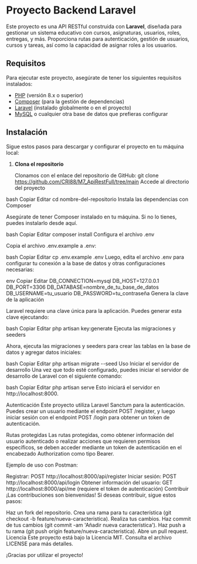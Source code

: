 # Proyecto Backend Laravel

Este proyecto es una API RESTful construida con **Laravel**, diseñada para gestionar un sistema educativo con cursos, asignaturas, usuarios, roles, entregas, y más. Proporciona rutas para autenticación, gestión de usuarios, cursos y tareas, así como la capacidad de asignar roles a los usuarios.

## Requisitos

Para ejecutar este proyecto, asegúrate de tener los siguientes requisitos instalados:

- [PHP](https://www.php.net/downloads.php) (versión 8.x o superior)
- [Composer](https://getcomposer.org/) (para la gestión de dependencias)
- [Laravel](https://laravel.com/docs/8.x) (instalado globalmente o en el proyecto)
- [MySQL](https://www.mysql.com/) o cualquier otra base de datos que prefieras configurar

## Instalación

Sigue estos pasos para descargar y configurar el proyecto en tu máquina local:

1. **Clona el repositorio**

   Clonamos con el enlace del repositorio de GitHub:
   git clone https://github.com/CRI88/M7_ApiRestFull/tree/main
Accede al directorio del proyecto

bash
Copiar
Editar
cd nombre-del-repositorio
Instala las dependencias con Composer

Asegúrate de tener Composer instalado en tu máquina. Si no lo tienes, puedes instalarlo desde aquí.

bash
Copiar
Editar
composer install
Configura el archivo .env

Copia el archivo .env.example a .env:

bash
Copiar
Editar
cp .env.example .env
Luego, edita el archivo .env para configurar tu conexión a la base de datos y otras configuraciones necesarias:

env
Copiar
Editar
DB_CONNECTION=mysql
DB_HOST=127.0.0.1
DB_PORT=3306
DB_DATABASE=nombre_de_tu_base_de_datos
DB_USERNAME=tu_usuario
DB_PASSWORD=tu_contraseña
Genera la clave de la aplicación

Laravel requiere una clave única para la aplicación. Puedes generar esta clave ejecutando:

bash
Copiar
Editar
php artisan key:generate
Ejecuta las migraciones y seeders

Ahora, ejecuta las migraciones y seeders para crear las tablas en la base de datos y agregar datos iniciales:

bash
Copiar
Editar
php artisan migrate --seed
Uso
Iniciar el servidor de desarrollo
Una vez que todo esté configurado, puedes iniciar el servidor de desarrollo de Laravel con el siguiente comando:

bash
Copiar
Editar
php artisan serve
Esto iniciará el servidor en http://localhost:8000.

Autenticación
Este proyecto utiliza Laravel Sanctum para la autenticación. Puedes crear un usuario mediante el endpoint POST /register, y luego iniciar sesión con el endpoint POST /login para obtener un token de autenticación.

Rutas protegidas
Las rutas protegidas, como obtener información del usuario autenticado o realizar acciones que requieren permisos específicos, se deben acceder mediante un token de autenticación en el encabezado Authorization como tipo Bearer.

Ejemplo de uso con Postman:

Registrar: POST http://localhost:8000/api/register
Iniciar sesión: POST http://localhost:8000/api/login
Obtener información del usuario: GET http://localhost:8000/api/me (requiere el token de autenticación)
Contribuir
¡Las contribuciones son bienvenidas! Si deseas contribuir, sigue estos pasos:

Haz un fork del repositorio.
Crea una rama para tu característica (git checkout -b feature/nueva-caracteristica).
Realiza tus cambios.
Haz commit de tus cambios (git commit -am 'Añadir nueva característica').
Haz push a tu rama (git push origin feature/nueva-caracteristica).
Abre un pull request.
Licencia
Este proyecto está bajo la Licencia MIT. Consulta el archivo LICENSE para más detalles.

¡Gracias por utilizar el proyecto!
